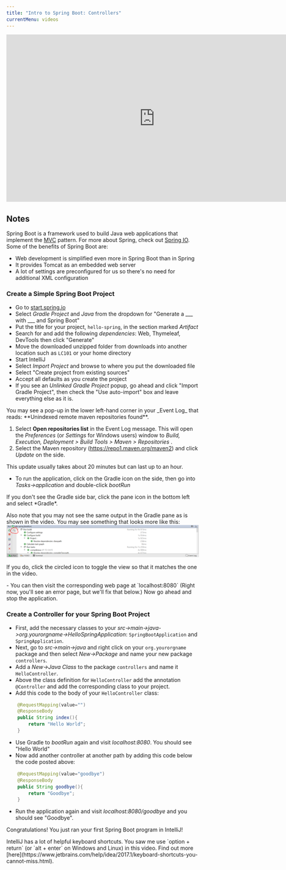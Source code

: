 ```yaml
---
title: "Intro to Spring Boot: Controllers"
currentMenu: videos
---
```


<div class="youtube-wrapper"><iframe width="776" height="437" src="https://www.youtube.com/embed/5kkW_Sx1zHA" frameborder="0" allowfullscreen></iframe></div>

## Notes

Spring Boot is a framework used to build Java web applications that implement the [MVC](https://code.tutsplus.com/tutorials/mvc-for-noobs--net-10488) pattern. For more about Spring, check out [Spring IO](https://spring.io/). Some of the benefits of Spring Boot are:

- Web development is simplified even more in Spring Boot than in Spring
- It provides Tomcat as an embedded web server
- A lot of settings are preconfigured for us so there's no need for additional XML configuration

### Create a Simple Spring Boot Project

- Go to [start.spring.io](https://start.spring.io/)
- Select *Gradle Project* and *Java* from the dropdown for "Generate a \_\_\_ with \_\_\_ and Spring Boot" 
- Put the title for your project, `hello-spring`, in the section marked *Artifact*
- Search for and add the following *dependencies*: Web, Thymeleaf, DevTools then click "Generate"
- Move the downloaded unzipped folder from downloads into another location such as `LC101` or your home directory
- Start IntelliJ
- Select *Import Project* and browse to where you put the downloaded file
- Select "Create project from existing sources"
- Accept all defaults as you create the project
- If you see an *Unlinked Gradle Project* popup, go ahead and click "Import Gradle Project", then check the "Use auto-import" box and leave everything else as it is.

<aside class="aside-note" markdown="1">
You may see a pop-up in the lower left-hand corner in your _Event Log_ that reads: **Unindexed remote maven repositories found**.

1. Select **Open repositories list** in the Event Log message. This will open the _Preferences_ (or _Settings_ for Windows users) window to _Build, Execution, Deployment > Build Tools > Maven > Repositories_ .
2. Select the Maven repository (https://repo1.maven.org/maven2) and click _Update_ on the side.

</aside>

<aside class="aside-warning" markdown="1">
This update usually takes about 20 minutes but can last up to an hour.
</aside>


- To run the application, click on the Gradle icon on the side, then go into *Tasks->application* and double-click *bootRun*

<aside class="aside-note" markdown="1">
If you don't see the Gradle side bar, click the pane icon in the bottom left and select *Gradle*.

Also note that you may not see the same output in the Gradle pane as is shown in the video. You may see something that looks more like this: 
![windows bootRun](images/windowsBootRun.png)

If you do, click the circled icon to toggle the view so that it matches the one in the video.
</aside>
- You can then visit the corresponding web page at `localhost:8080` (Right now, you'll see an error page, but we'll fix that below.) Now go ahead and stop the application.

### Create a Controller for your Spring Boot Project

- First, add the necessary classes to your *src->main->java->org.yourorgname->HelloSpringApplication*: `SpringBootApplication` and `SpringApplication`.
- Next, go to *src->main->java* and right click on your `org.yourorgname` package and then select *New->Package* and name your new package `controllers`.
- Add a *New->Java Class* to the package `controllers` and name it `HelloController`.
- Above the class definition for `HelloController` add the annotation `@Controller` and add the corresponding class to your project.
- Add this code to the body of your `HelloController` class:
```Java
    @RequestMapping(value="")
    @ResponseBody
    public String index(){
        return "Hello World";
    }
```
- Use Gradle to *bootRun* again and visit *localhost:8080*. You should see "Hello World"
- Now add another controller at another path by adding this code below the code posted above:
```Java
    @RequestMapping(value="goodbye")
    @ResponseBody
    public String goodbye(){
        return "Goodbye";
    }
```
- Run the application again and visit *localhost:8080/goodbye* and you should see "Goodbye".

Congratulations! You just ran your first Spring Boot program in IntelliJ!

<aside class="aside-pro-tip" markdown="1">
IntelliJ has a lot of helpful keyboard shortcuts. You saw me use `option + return` (or `alt + enter` on Windows and Linux) in this video. Find out more [here](https://www.jetbrains.com/help/idea/2017.1/keyboard-shortcuts-you-cannot-miss.html).
</aside>